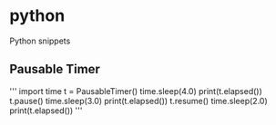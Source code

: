 # python
Python snippets
## Pausable Timer
'''
import time
t = PausableTimer()
time.sleep(4.0)
print(t.elapsed())
t.pause()
time.sleep(3.0)
print(t.elapsed())
t.resume()
time.sleep(2.0)
print(t.elapsed())
'''
